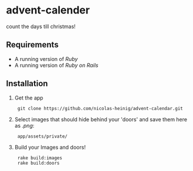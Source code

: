 # advent-calender
count the days till christmas!

## Requirements

* A running version of *Ruby*
* A running version of *Ruby on Rails*

## Installation
1. Get the app

        git clone https://github.com/nicolas-heinig/advent-calendar.git

2. Select images that should hide behind your 'doors' and save them here as *.png*:

        app/assets/private/

3. Build your Images and doors!

        rake build:images
        rake build:doors
